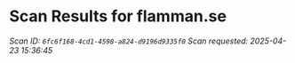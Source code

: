 # Scan Results for flamman.se

*Scan ID: `6fc6f168-4cd1-4598-a824-d9196d9335f0`*
*Scan requested: 2025-04-23 15:36:45*

